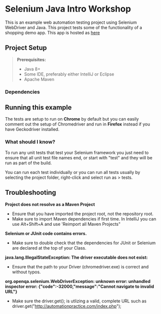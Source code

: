 # Selenium Java Intro Workshop

This is an example web automation testing project using Selenium WebDriver and Java. This project tests some of the functionality of a shopping demo app. This app is hosted as [here](http://automationpractice.com/index.php)

## Project Setup

> **Prerequisites:**
>
> - Java 8+
> - Some IDE, preferably either IntelliJ or Eclipse
> - Apache Maven

### Dependencies


## Running this example

The tests are setup to run on **Chrome** by default but you can easily comment out the setup of Chromedriver and run in **Firefox** instead if you have Geckodriver installed.

### What should I know?
To run any unit tests that test your Selenium framework you just need to ensure that all unit test file names end, or start with "test" and they will be run as part of the build.  

You can run each test individually or you can run all tests usually by selecting the project folder, right-click and select run as > tests.

## Troubleshooting

**Project does not resolve as a Maven Project**
- Ensure that you have imported the project root, not the repository root.
- Make sure to import Maven dependencies if first time. In IntelliJ you can use Alt+Shift+A and use 'Reimport all Maven Projects"

**Selenium or JUnit code contains errors.** 
- Make sure to double check that the dependencies for JUnit or Selenium are declared at the top of your Class.

**java.lang.IllegalStateException: The driver executable does not exist:**
- Ensure that the path to your Driver (chromedriver.exe) is correct and without typos.

**org.openqa.selenium.WebDriverException: unknown error: unhandled inspector error: {"code":-32000,"message":"Cannot navigate to invalid URL"}**
- Make sure the driver.get(); is utlizing a valid, complete URL such as driver.get("http://automationpractice.com/index.php");

